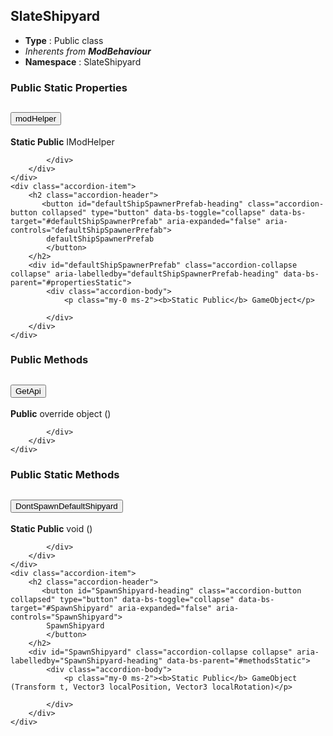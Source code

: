 ## SlateShipyard
* **Type** : Public class
* _Inherents from **ModBehaviour**_ 
* **Namespace** : SlateShipyard





### Public Static Properties
<div class="accordion" id="propertiesStatic">
	<div class="accordion-item">
		<h2 class="accordion-header">
           <button id="modHelper-heading" class="accordion-button collapsed" type="button" data-bs-toggle="collapse" data-bs-target="#modHelper" aria-expanded="false" aria-controls="modHelper">
            modHelper
			</button>
		</h2>
		<div id="modHelper" class="accordion-collapse collapse" aria-labelledby="modHelper-heading" data-bs-parent="#propertiesStatic">
			<div class="accordion-body">
				<p class="my-0 ms-2"><b>Static Public</b> IModHelper</p>
				
			</div>
		</div>
	</div>
	<div class="accordion-item">
		<h2 class="accordion-header">
           <button id="defaultShipSpawnerPrefab-heading" class="accordion-button collapsed" type="button" data-bs-toggle="collapse" data-bs-target="#defaultShipSpawnerPrefab" aria-expanded="false" aria-controls="defaultShipSpawnerPrefab">
            defaultShipSpawnerPrefab
			</button>
		</h2>
		<div id="defaultShipSpawnerPrefab" class="accordion-collapse collapse" aria-labelledby="defaultShipSpawnerPrefab-heading" data-bs-parent="#propertiesStatic">
			<div class="accordion-body">
				<p class="my-0 ms-2"><b>Static Public</b> GameObject</p>
				
			</div>
		</div>
	</div>
</div>


### Public Methods
<div class="accordion" id="methods">
	<div class="accordion-item">
		<h2 class="accordion-header">
           <button id="GetApi-heading" class="accordion-button collapsed" type="button" data-bs-toggle="collapse" data-bs-target="#GetApi" aria-expanded="false" aria-controls="GetApi">
            GetApi
			</button>
		</h2>
		<div id="GetApi" class="accordion-collapse collapse" aria-labelledby="GetApi-heading" data-bs-parent="#methods">
			<div class="accordion-body">
				<p class="my-0 ms-2"><b>Public</b> override object ()</p
				
			</div>
		</div>
	</div>
</div>


### Public Static Methods
<div class="accordion" id="methodsStatic">
	<div class="accordion-item">
		<h2 class="accordion-header">
           <button id="DontSpawnDefaultShipyard-heading" class="accordion-button collapsed" type="button" data-bs-toggle="collapse" data-bs-target="#DontSpawnDefaultShipyard" aria-expanded="false" aria-controls="DontSpawnDefaultShipyard">
            DontSpawnDefaultShipyard
			</button>
		</h2>
		<div id="DontSpawnDefaultShipyard" class="accordion-collapse collapse" aria-labelledby="DontSpawnDefaultShipyard-heading" data-bs-parent="#methodsStatic">
			<div class="accordion-body">
				<p class="my-0 ms-2"><b>Static Public</b> void ()</p>
				
			</div>
		</div>
	</div>
	<div class="accordion-item">
		<h2 class="accordion-header">
           <button id="SpawnShipyard-heading" class="accordion-button collapsed" type="button" data-bs-toggle="collapse" data-bs-target="#SpawnShipyard" aria-expanded="false" aria-controls="SpawnShipyard">
            SpawnShipyard
			</button>
		</h2>
		<div id="SpawnShipyard" class="accordion-collapse collapse" aria-labelledby="SpawnShipyard-heading" data-bs-parent="#methodsStatic">
			<div class="accordion-body">
				<p class="my-0 ms-2"><b>Static Public</b> GameObject (Transform t, Vector3 localPosition, Vector3 localRotation)</p>
				
			</div>
		</div>
	</div>
</div>
